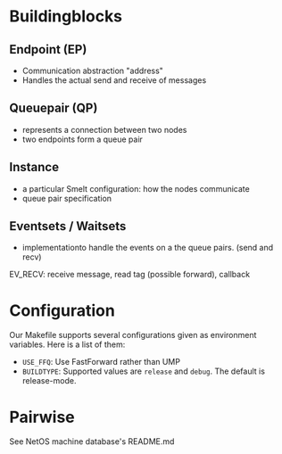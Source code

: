 Buildingblocks
==============

Endpoint (EP)
-------------
 * Communication abstraction "address"
 * Handles the actual send and receive of messages

Queuepair (QP)
--------------
 * represents a connection between two nodes
 * two endpoints form a queue pair

Instance
--------
 * a particular Smelt configuration: how the nodes communicate 
 * queue pair specification


Eventsets / Waitsets
--------------------
 * implementationto handle the events on a the queue pairs. (send and recv)


EV_RECV: receive message, read tag (possible forward), callback

# Configuration

Our Makefile supports several configurations given as environment
variables. Here is a list of them:

- `USE_FFQ`: Use FastForward rather than UMP
- `BUILDTYPE`: Supported values are `release` and `debug`. The default
  is release-mode.

# Pairwise

See NetOS machine database's README.md
